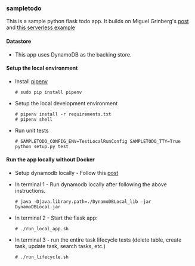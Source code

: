 ### sampletodo

This is a sample python flask todo app. It builds on Miguel Grinberg's [post](https://blog.miguelgrinberg.com/post/designing-a-restful-api-with-python-and-flask) and [this serverless example](https://github.com/serverless/examples/tree/master/aws-node-rest-api-with-dynamodb)

#### Datastore

- This app uses DynamoDB as the backing store. 

#### Setup the local environment

- Install [pipenv](https://docs.pipenv.org/)

  ```
  # sudo pip install pipenv 
  ```

- Setup the local development environment

  ```
  # pipenv install -r requirements.txt 
  # pipenv shell 
  ```

- Run unit tests

  ```
  # SAMPLETODO_CONFIG_ENV=TestLocalRunConfig SAMPLETODO_TTY=True python setup.py test
  ```

#### Run the app locally without Docker

- Setup dynamodb locally - Follow this [post](http://docs.aws.amazon.com/amazondynamodb/latest/developerguide/DynamoDBLocal.html)

- In terminal 1 - Run dynamodb locally after following the above instructions.

  ```
  # java -Djava.library.path=./DynamoDBLocal_lib -jar DynamoDBLocal.jar
  ```

- In terminal 2 - Start the flask app:

  ```
  # ./run_local_app.sh
  ```

- In terminal 3 - run the entire task lifecycle tests (delete table, create task, update task, search tasks, etc.)

  ```
  # ./run_lifecycle.sh
  ```
